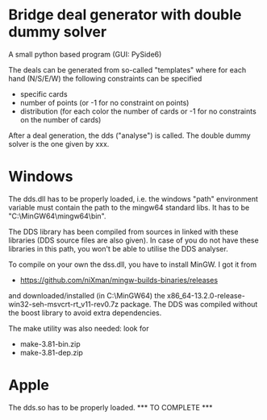 # Bridge deal generator with double dummy solver

A small python based program (GUI: PySide6)

The deals can be generated from so-called "templates" where for each hand (N/S/E/W) the following constraints can be specified
  - specific cards
  - number of points (or -1 for no constraint on points)
  - distribution (for each color the number of cards or -1 for no constraints on the number of cards)

After a deal generation, the dds ("analyse") is called.
The double dummy solver is the one given by xxx.

Windows
=======

The dds.dll has to be properly loaded, i.e. the windows "path" environment variable must contain the path to the mingw64 standard libs. It has to be "C:\\MinGW64\\mingw64\\bin". 

The DDS library has been compiled from sources in linked with these libraries (DDS source files are also given). 
In case of you do not have these libraries in this path, you won't be able to utilise the DDS analyser.

To compile on your own the dss.dll, you have to install MinGW. I got it from
- https://github.com/niXman/mingw-builds-binaries/releases

and downloaded/installed (in C:\\MinGW64) the x86_64-13.2.0-release-win32-seh-msvcrt-rt_v11-rev0.7z package. 
The DDS was compiled without the boost library to avoid extra dependencies.

The make utility was also needed: look for
- make-3.81-bin.zip
- make-3.81-dep.zip

Apple
=====

The dds.so has to be properly loaded.  *** TO COMPLETE ***


